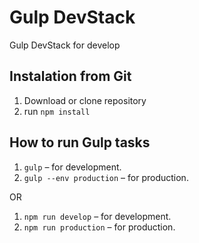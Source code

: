 # Gulp DevStack
Gulp DevStack for develop

## Instalation from Git

1.  Download or clone repository
2.  run ```npm install```

## How to run Gulp tasks
 
1. ```gulp``` – for development.
2. ```gulp --env production``` – for production.

OR

1. ```npm run develop``` – for development.
2. ```npm run production``` – for production.